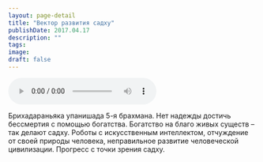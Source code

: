 ```yaml
---
layout: page-detail
title: "Вектор развития садху"
publishDate: 2017.04.17
description: ""
tags:
image:
draft: false
---
```


<audio title="2017.04.17 - Вектор развития садху.mp3" src="https://filer-api.advayta.org/v1.0/public/files/73915" controls=""></audio>

 Брихадараньяка упанишада 5-я брахмана. Нет надежды достичь бессмертия с помощью богатства. Богатство на благо живых существ – так делают садху. Роботы с искусственным интеллектом, отчуждение от своей природы человека, неправильное развитие человеческой цивилизации. Прогресс с точки зрения садху. 

  

